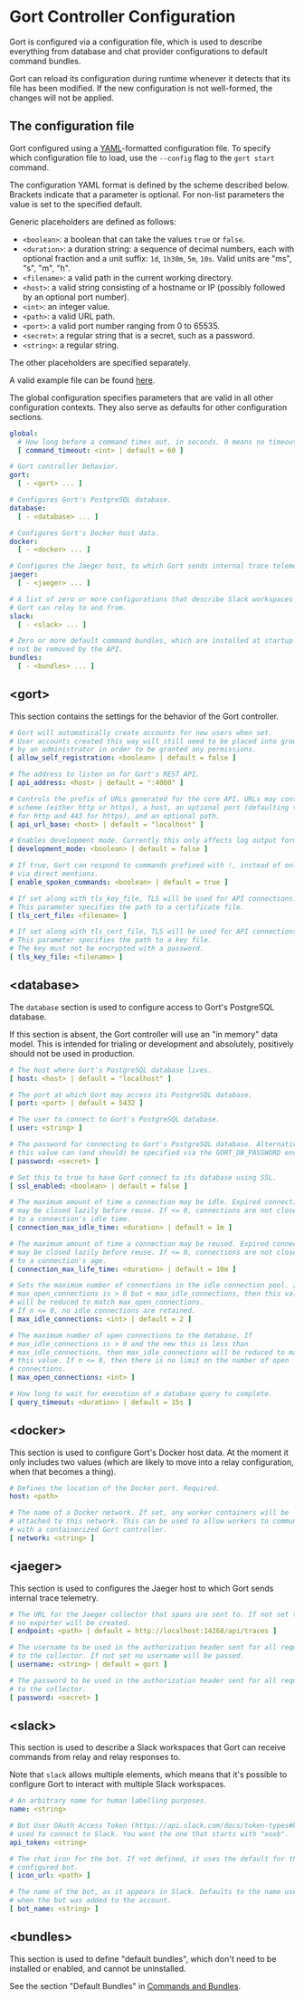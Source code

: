 # Gort Controller Configuration

Gort is configured via a configuration file, which is used to describe everything from database and chat provider configurations to default command bundles.

Gort can reload its configuration during runtime whenever it detects that its file has been modified. If the new configuration is not well-formed, the changes will not be applied.

## The configuration file

Gort configured using a [YAML](https://en.wikipedia.org/wiki/YAML)-formatted configuration file. To specify which configuration file to load, use the `--config` flag to the `gort start` command.

The configuration YAML format is defined by the scheme described below. Brackets indicate that a parameter is optional. For non-list parameters the value is set to the specified default.

Generic placeholders are defined as follows:

- `<boolean>`: a boolean that can take the values `true` or `false`.
- `<duration>`: a duration string: a sequence of decimal numbers, each with optional fraction and a unit suffix: `1d`, `1h30m`, `5m`, `10s`. Valid units are "ms", "s", "m", "h".
- `<filename>`: a valid path in the current working directory.
- `<host>`: a valid string consisting of a hostname or IP (possibly followed by an optional port number).
- `<int>`: an integer value.
- `<path>`: a valid URL path.
- `<port>`: a valid port number ranging from 0 to 65535.
- `<secret>`: a regular string that is a secret, such as a password.
- `<string>`: a regular string.

The other placeholders are specified separately.

A valid example file can be found [here](https://github.com/getgort/gort/blob/main/config.yml).

The global configuration specifies parameters that are valid in all other configuration contexts. They also serve as defaults for other configuration sections.

```yaml
global:
  # How long before a command times out, in seconds. 0 means no timeout.
  [ command_timeout: <int> | default = 60 ]

# Gort controller behavior.
gort:
  [ - <gort> ... ]

# Configures Gort's PostgreSQL database.
database:
  [ - <database> ... ]

# Configures Gort's Docker host data.
docker:
  [ - <docker> ... ]

# Configures the Jaeger host, to which Gort sends internal trace telemetry.
jaeger:
  [ - <jaeger> ... ]

# A list of zero or more configurations that describe Slack workspaces that
# Gort can relay to and from.
slack:
  [ - <slack> ... ]

# Zero or more default command bundles, which are installed at startup and may
# not be removed by the API.
bundles:
  [ - <bundles> ... ]
```

## &lt;gort&gt;

This section contains the settings for the behavior of the Gort controller.


```yaml
# Gort will automatically create accounts for new users when set.
# User accounts created this way will still need to be placed into groups
# by an administrator in order to be granted any permissions.
[ allow_self_registration: <boolean> | default = false ]

# The address to listen on for Gort's REST API.
[ api_address: <host> | default = ":4000" ]

# Controls the prefix of URLs generated for the core API. URLs may contain a
# scheme (either http or https), a host, an optional port (defaulting to 80
# for http and 443 for https), and an optional path.
[ api_url_base: <host> | default = "localhost" ]

# Enables development mode. Currently this only affects log output format.
[ development_mode: <boolean> | default = false ]

# If true, Gort can respond to commands prefixed with !, instead of only
# via direct mentions.
[ enable_spoken_commands: <boolean> | default = true ]

# If set along with tls_key_file, TLS will be used for API connections.
# This parameter specifies the path to a certificate file.
[ tls_cert_file: <filename> ]

# If set along with tls_cert_file, TLS will be used for API connections.
# This parameter specifies the path to a key file.
# The key must not be encrypted with a password.
[ tls_key_file: <filename> ]
```

## &lt;database&gt;

The `database` section is used to configure access to Gort's PostgreSQL database.

If this section is absent, the Gort controller will use an "in memory" data model. This is intended for trialing or development and absolutely, positively should not be used in production.

```yaml
# The host where Gort's PostgreSQL database lives.
[ host: <host> | default = "localhost" ]

# The port at which Gort may access its PostgreSQL database.
[ port: <port> | default = 5432 ]

# The user to connect to Gort's PostgreSQL database.
[ user: <string> ]

# The password for connecting to Gort's PostgreSQL database. Alternatively,
# this value can (and should) be specified via the GORT_DB_PASSWORD env var.
[ password: <secret> ]

# Set this to true to have Gort connect to its database using SSL.
[ ssl_enabled: <boolean> | default = false ]

# The maximum amount of time a connection may be idle. Expired connections
# may be closed lazily before reuse. If <= 0, connections are not closed due
# to a connection's idle time.
[ connection_max_idle_time: <duration> | default = 1m ]

# The maximum amount of time a connection may be reused. Expired connections
# may be closed lazily before reuse. If <= 0, connections are not closed due
# to a connection's age.
[ connection_max_life_time: <duration> | default = 10m ]

# Sets the maximum number of connections in the idle connection pool. If
# max_open_connections is > 0 but < max_idle_connections, then this value
# will be reduced to match max_open_connections.
# If n <= 0, no idle connections are retained.
[ max_idle_connections: <int> | default = 2 ]

# The maximum number of open connections to the database. If
# max_idle_connections is > 0 and the new this is less than
# max_idle_connections, then max_idle_connections will be reduced to match
# this value. If n <= 0, then there is no limit on the number of open
# connections.
[ max_open_connections: <int> ]

# How long to wait for execution of a database query to complete.
[ query_timeout: <duration> | default = 15s ]
```

## &lt;docker&gt;

This section is used to configure Gort's Docker host data. At the moment it only includes two values (which are likely to move into a relay configuration, when that becomes a thing).

```yaml
# Defines the location of the Docker port. Required.
host: <path>

# The name of a Docker network. If set, any worker containers will be
# attached to this network. This can be used to allow workers to communicate
# with a containerized Gort controller.
[ network: <string> ]
```

## &lt;jaeger&gt;

This section is used to configures the Jaeger host to which Gort sends internal trace telemetry.

```yaml
# The URL for the Jaeger collector that spans are sent to. If not set then
# no exporter will be created.
[ endpoint: <path> | default = http://localhost:14268/api/traces ]

# The username to be used in the authorization header sent for all requests
# to the collector. If not set no username will be passed.
[ username: <string> | default = gort ]

# The password to be used in the authorization header sent for all requests
# to the collector.
[ password: <secret> ]
```

## &lt;slack&gt;

This section is used to describe a Slack workspaces that Gort can receive commands from relay and relay responses to.

Note that `slack` allows multiple elements, which means that it's possible to configure Gort to interact with multiple Slack workspaces.

```yaml
# An arbitrary name for human labelling purposes.
name: <string>

# Bot User OAuth Access Token (https://api.slack.com/docs/token-types#bot)
# used to connect to Slack. You want the one that starts with "xoxb".
api_token: <string>

# The chat icon for the bot. If not defined, it uses the default for the
# configured bot.
[ icon_url: <path> ]

# The name of the bot, as it appears in Slack. Defaults to the name used
# when the bot was added to the account.
[ bot_name: <string> ]
```

## &lt;bundles&gt;

This section is used to define "default bundles", which don't need to be installed or enabled, and cannot be uninstalled.

See the section "Default Bundles" in [Commands and Bundles](commands-and-bundles.md).